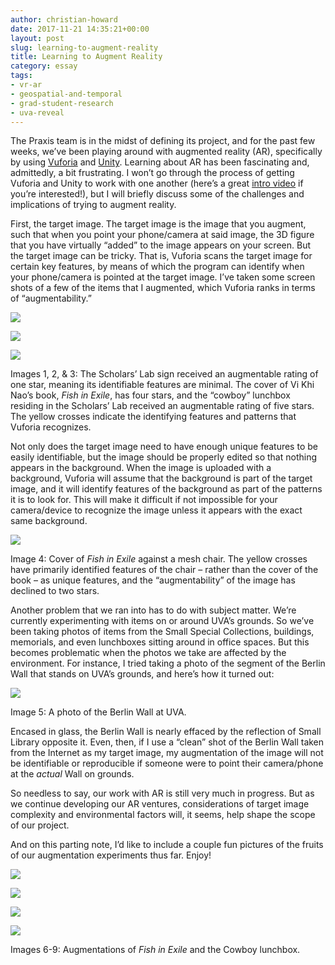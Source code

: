 ```yaml
---
author: christian-howard
date: 2017-11-21 14:35:21+00:00
layout: post
slug: learning-to-augment-reality
title: Learning to Augment Reality
category: essay
tags:
- vr-ar
- geospatial-and-temporal
- grad-student-research
- uva-reveal
---
```


The Praxis team is in the midst of defining its project, and for the past few weeks, we’ve been playing around with augmented reality (AR), specifically by using [Vuforia](https://www.vuforia.com/) and [Unity](https://unity3d.com/). Learning about AR has been fascinating and, admittedly, a bit frustrating. I won’t go through the process of getting Vuforia and Unity to work with one another (here’s a great [intro video](https://www.youtube.com/watch?v=mjNAPCFaZ9Y) if you’re interested!), but I will briefly discuss some of the challenges and implications of trying to augment reality.

First, the target image. The target image is the image that you augment, such that when you point your phone/camera at said image, the 3D figure that you have virtually “added” to the image appears on your screen. But the target image can be tricky. That is, Vuforia scans the target image for certain key features, by means of which the program can identify when your phone/camera is pointed at the target image. I’ve taken some screen shots of a few of the items that I augmented, which Vuforia ranks in terms of “augmentability.”

![](http://static.scholarslab.org/wp-content/uploads/2017/11/Screen-Shot-2017-11-21-at-12.34.03-PM-300x166.png)

![](http://static.scholarslab.org/wp-content/uploads/2017/11/Screen-Shot-2017-11-21-at-12.33.12-PM-300x200.png)

![](http://static.scholarslab.org/wp-content/uploads/2017/11/Screen-Shot-2017-11-21-at-12.33.47-PM-300x211.png)

Images 1, 2, & 3: The Scholars’ Lab sign received an augmentable rating of one star, meaning its identifiable features are minimal. The cover of Vi Khi Nao’s book, _Fish in Exile_, has four stars, and the “cowboy” lunchbox residing in the Scholars’ Lab received an augmentable rating of five stars. The yellow crosses indicate the identifying features and patterns that Vuforia recognizes.

Not only does the target image need to have enough unique features to be easily identifiable, but the image should be properly edited so that nothing appears in the background. When the image is uploaded with a background, Vuforia will assume that the background is part of the target image, and it will identify features of the background as part of the patterns it is to look for. This will make it difficult if not impossible for your camera/device to recognize the image unless it appears with the exact same background.

![](http://static.scholarslab.org/wp-content/uploads/2017/11/Screen-Shot-2017-11-21-at-1.38.36-PM-300x207.png)

Image 4: Cover of _Fish in Exile_ against a mesh chair. The yellow crosses have primarily identified features of the chair – rather than the cover of the book – as unique features, and the “augmentability” of the image has declined to two stars.

Another problem that we ran into has to do with subject matter. We’re currently experimenting with items on or around UVA’s grounds. So we’ve been taking photos of items from the Small Special Collections, buildings, memorials, and even lunchboxes sitting around in office spaces. But this becomes problematic when the photos we take are affected by the environment. For instance, I tried taking a photo of the segment of the Berlin Wall that stands on UVA’s grounds, and here’s how it turned out:

![](http://static.scholarslab.org/wp-content/uploads/2017/11/2017-11-17-08.59.46-300x169.jpg)

Image 5: A photo of the Berlin Wall at UVA.

Encased in glass, the Berlin Wall is nearly effaced by the reflection of Small Library opposite it. Even, then, if I use a “clean” shot of the Berlin Wall taken from the Internet as my target image, my augmentation of the image will not be identifiable or reproducible if someone were to point their camera/phone at the _actual_ Wall on grounds.

So needless to say, our work with AR is still very much in progress. But as we continue developing our AR ventures, considerations of target image complexity and environmental factors will, it seems, help shape the scope of our project.

And on this parting note, I’d like to include a couple fun pictures of the fruits of our augmentation experiments thus far. Enjoy!

![](http://static.scholarslab.org/wp-content/uploads/2017/11/Screen-Shot-2017-11-07-at-1.57.40-PM-300x170.png)

![](http://static.scholarslab.org/wp-content/uploads/2017/11/Screen-Shot-2017-11-07-at-1.54.13-PM-300x214.png)

![](http://static.scholarslab.org/wp-content/uploads/2017/11/Screen-Shot-2017-11-21-at-11.44.18-AM-300x192.png)

![](http://static.scholarslab.org/wp-content/uploads/2017/11/Screen-Shot-2017-11-21-at-11.45.41-AM-300x176.png)

Images 6-9: Augmentations of _Fish in Exile_ and the Cowboy lunchbox.
